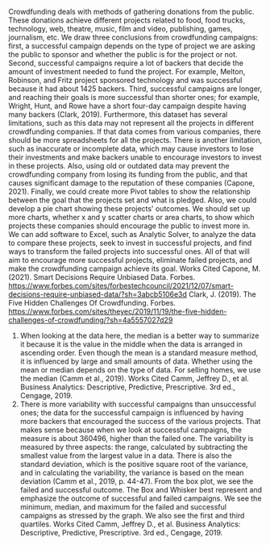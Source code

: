 
Crowdfunding deals with methods of gathering donations from the public. These donations achieve different projects related to food, food trucks, technology, web, theatre, music, film and video, publishing, games, journalism, etc. We draw three conclusions from crowdfunding campaigns: first, a successful campaign depends on the type of project we are asking the public to sponsor and whether the public is for the project or not. Second, successful campaigns require a lot of backers that decide the amount of investment needed to fund the project. For example, Melton, Robinson, and Fritz project sponsored technology and was successful because it had about 1425 backers. Third, successful campaigns are longer, and reaching their goals is more successful than shorter ones; for example, Wright, Hunt, and Rowe have a short four-day campaign despite having many backers (Clark, 2019).
Furthermore, this dataset has several limitations, such as this data may not represent all the projects in different crowdfunding companies. If that data comes from various companies, there should be more spreadsheets for all the projects. There is another limitation, such as inaccurate or incomplete data, which may cause investors to lose their investments and make backers unable to encourage investors to invest in these projects. Also, using old or outdated data may prevent the crowdfunding company from losing its funding from the public, and that causes significant damage to the reputation of these companies (Capone, 2021).
Finally, we could create more Pivot tables to show the relationship between the goal that the projects set and what is pledged. Also, we could develop a pie chart showing these projects' outcomes. We should set up more charts, whether x and y scatter charts or area charts, to show which projects these companies should encourage the public to invest more in. We can add software to Excel, such as Analytic Solver, to analyze the data to compare these projects, seek to invest in successful projects, and find ways to transform the failed projects into successful ones. All of that will aim to encourage more successful projects, eliminate failed projects, and make the crowdfunding campaign achieve its goal.
                                                                                                      Works Cited
Capone, M. (2021). Smart Decisions Require Unbiased Data. Forbes. https://www.forbes.com/sites/forbestechcouncil/2021/12/07/smart-decisions-require-unbiased-data/?sh=3abcb5106e3d
Clark, J. (2019). The Five Hidden Challenges Of Crowdfunding. Forbes. https://www.forbes.com/sites/theyec/2019/11/19/the-five-hidden-challenges-of-crowdfunding/?sh=4a5557027d29


1. When looking at the data here, the median is a better way to summarize it because it is the value in the middle when the data is arranged in ascending order. Even though the mean is a standard measure method, it is influenced by large and small amounts of data. Whether using the mean or median depends on the type of data. For selling homes, we use the median (Camm et al., 2019). 
                                                                                      Works Cited
Camm, Jeffrey D., et al. Business Analytics: Descriptive, Predictive, Prescriptive. 3rd ed., Cengage, 2019.
2. There is more variability with successful campaigns than unsuccessful ones; the data for the successful campaign is influenced by having more backers that encouraged the success of the various projects. That makes sense because when we look at successful campaigns, the measure is about 360496, higher than the failed one. The variability is measured by three aspects: the range, calculated by subtracting the smallest value from the largest value in a data. There is also the standard deviation, which is the positive square root of the variance, and in calculating the variability, the variance is based on the mean deviation  (Camm et al., 2019, p. 44-47).
From the box plot, we see the failed and successful outcome. The Box and Whisker best represent and emphasize the outcome of successful and failed campaigns. We see the minimum, median, and maximum for the failed and successful campaigns as stressed by the graph. We also see the first and third quartiles. 
                                                                                      Works Cited
Camm, Jeffrey D., et al. Business Analytics: Descriptive, Predictive, Prescriptive. 3rd ed., Cengage, 2019. 
